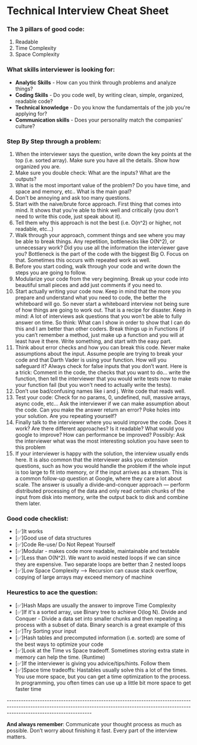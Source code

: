 # Technical Interview Cheat Sheet

### The 3 pillars of good code:
  1. Readable
  2. Time Complexity
  3. Space Complexity

### What skills interviewer is looking for:
  - **Analytic Skills** - How can you think through problems and analyze things? 
  - **Coding Skills** - Do you code well, by writing clean, simple, organized, readable code? 
  - **Technical knowledge** - Do you know the fundamentals of the job you're applying for? 
  - **Communication skills** - Does your personality match the companies’ culture?

### Step By Step through a problem:
  1. When the interviewer says the question, write down the key points at the top (i.e. sorted array). Make sure you have all the details. Show how organized you are.
  2. Make sure you double check: What are the inputs? What are the outputs?
  3. What is the most important value of the problem? Do you have time, and space and memory, etc.. What is the main goal?
  4. Don't be annoying and ask too many questions.
  5. Start with the naive/brute force approach. First thing that comes into mind. It shows that you’re able to think well and critically (you don't need to write this code, just speak about it).
  6. Tell them why this approach is not the best (i.e. O(n^2) or higher, not readable, etc...)
  7. Walk through your approach, comment things and see where you may be able to break things. Any repetition, bottlenecks like O(N^2), or unnecessary work? Did you use all the information the interviewer gave you? Bottleneck is the part of the code with the biggest Big O. Focus on that. Sometimes this occurs with repeated work as well.
  8. Before you start coding, walk through your code and write down the steps you are going to follow.
  9. Modularize your code from the very beginning. Break up your code into beautiful small pieces and add just comments if you need to.
  10. Start actually writing your code now. Keep in mind that the more you prepare and understand what you need to code, the better the whiteboard will go. So never start a whiteboard interview not being sure of how things are going to work out. That is a recipe for disaster. Keep in mind: A lot of interviews ask questions that you won’t be able to fully answer on time. So think: What can I show in order to show that I can do this and I am better than other coders. Break things up in Functions (if you can’t remember a method, just make up a function and you will at least have it there. Write something, and start with the easy part.
  11. Think about error checks and how you can break this code. Never make assumptions about the input. Assume people are trying to break your code and that Darth Vader is using your function. How will you safeguard it? Always check for false inputs that you don’t want. Here is a trick: Comment in the code, the checks that you want to do… write the function, then tell the interviewer that you would write tests now to make your function fail (but you won't need to actually write the tests).
  12. Don’t use bad/confusing names like i and j. Write code that reads well.
  13. Test your code: Check for no params, 0, undefined, null, massive arrays, async code, etc… Ask the interviewer if we can make assumption about the code. Can you make the answer return an error? Poke holes into your solution. Are you repeating yourself?
  14. Finally talk to the interviewer where you would improve the code. Does it work? Are there different approaches? Is it readable? What would you google to improve? How can performance be improved? Possibly: Ask the interviewer what was the most interesting solution you have seen to this problem
  15. If your interviewer is happy with the solution, the interview usually ends here. It is also common that the interviewer asks you extension questions, such as how you would handle the problem if the whole input is too large to fit into memory, or if the input arrives as a stream. This is a common follow-up question at Google, where they care a lot about scale. The answer is usually a divide-and-conquer approach — perform distributed processing of the data and only read certain chunks of the input from disk into memory, write the output back to disk and combine them later.

### Good code checklist:
  - [✅]It works
  - [✅]Good use of data structures
  - [✅]Code Re-use/ Do Not Repeat Yourself
  - [✅]Modular - makes code more readable, maintainable and testable
  - [✅]Less than O(N^2). We want to avoid nested loops if we can since they are expensive. Two separate loops are better than 2 nested loops
  - [✅]Low Space Complexity --> Recursion can cause stack overflow, copying of large arrays may exceed memory of machine

### Heurestics to ace the question:
  - [✅]Hash Maps are usually the answer to improve Time Complexity
  - [✅]If it's a sorted array, use Binary tree to achieve O(log N). Divide and Conquer - Divide a data set into smaller chunks and then repeating a process with a subset of data. Binary search is a great example of this
  - [✅]Try Sorting your input
  - [✅]Hash tables and precomputed information (i.e. sorted) are some of the best ways to optimize your code
  - [✅]Look at the Time vs Space tradeoff. Sometimes storing extra state in memory can help the time. (Runtime)
  - [✅]If the interviewer is giving you advice/tips/hints. Follow them
  - [✅]Space time tradeoffs: Hastables usually solve this a lot of the times. You use more space, but you can get a time optimization to the process. In programming, you often times can use up a little bit more space to get faster time
    
\------------------------------------------------------------------------------------------------------------------------------------------------------------------------------------------------

**And always remember**: Communicate your thought process as much as possible. Don’t worry about finishing it fast. Every part of the interview matters.